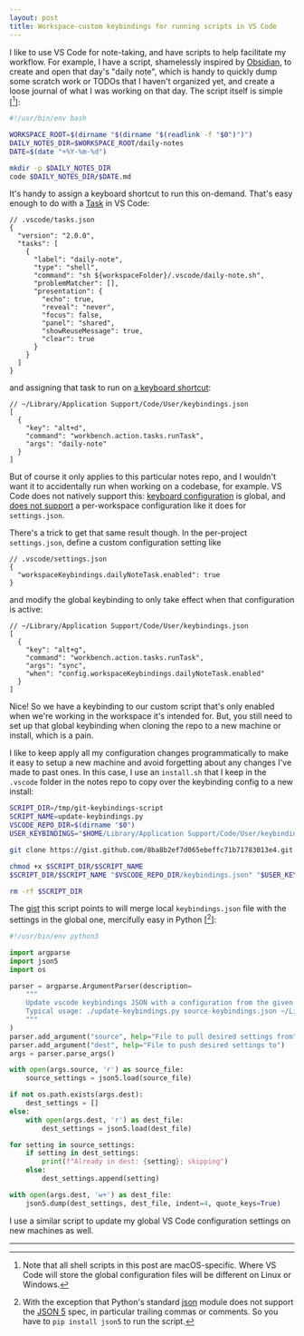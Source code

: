 ```yaml
---
layout: post
title: Workspace-custom keybindings for running scripts in VS Code
---
```


I like to use VS Code for note-taking, and have scripts to help facilitate my workflow. For example,
I have a script, shamelessly inspired by [Obsidian](http://obsidian.md), to create and open that
day's "daily note", which is handy to quickly dump some scratch work or TODOs that I haven't
organized yet, and create a loose journal of what I was working on that day. The script itself is
simple \[[^1]\]:

```sh
#!/usr/bin/env bash

WORKSPACE_ROOT=$(dirname "$(dirname "$(readlink -f "$0")")")
DAILY_NOTES_DIR=$WORKSPACE_ROOT/daily-notes
DATE=$(date "+%Y-%m-%d")

mkdir -p $DAILY_NOTES_DIR
code $DAILY_NOTES_DIR/$DATE.md
```

It's handy to assign a keyboard shortcut to run this on-demand. That's easy enough to do with a
[Task](https://code.visualstudio.com/docs/editor/tasks) in VS Code:

```jsonc
// .vscode/tasks.json
{
  "version": "2.0.0",
  "tasks": [
    {
      "label": "daily-note",
      "type": "shell",
      "command": "sh ${workspaceFolder}/.vscode/daily-note.sh",
      "problemMatcher": [],
      "presentation": {
        "echo": true,
        "reveal": "never",
        "focus": false,
        "panel": "shared",
        "showReuseMessage": true,
        "clear": true
      }
    }
  ]
}
```

and assigning that task to run on
[a keyboard shortcut](https://code.visualstudio.com/docs/editor/tasks#_binding-keyboard-shortcuts-to-tasks):

```jsonc
// ~/Library/Application Support/Code/User/keybindings.json
[
  {
    "key": "alt+d",
    "command": "workbench.action.tasks.runTask",
    "args": "daily-note"
  }
]
```

But of course it only applies to this particular notes repo, and I wouldn't want it to accidentally
run when working on a codebase, for example. VS Code does not natively support this:
[keyboard configuration](https://code.visualstudio.com/docs/getstarted/keybindings) is global, and
[does not support](https://github.com/Microsoft/vscode/issues/23757) a per-workspace configuration
like it does for `settings.json`.

There's a trick to get that same result though. In the per-project `settings.json`, define a custom
configuration setting like

```jsonc
// .vscode/settings.json
{
  "workspaceKeybindings.dailyNoteTask.enabled": true
}
```

and modify the global keybinding to only take effect when that configuration is active:

```jsonc
// ~/Library/Application Support/Code/User/keybindings.json
[
  {
    "key": "alt+g",
    "command": "workbench.action.tasks.runTask",
    "args": "sync",
    "when": "config.workspaceKeybindings.dailyNoteTask.enabled"
  }
]
```

Nice! So we have a keybinding to our custom script that's only enabled when we're working in the
workspace it's intended for. But, you still need to set up that global keybinding when cloning the
repo to a new machine or install, which is a pain.

I like to keep apply all my configuration changes programmatically to make it easy to setup a new
machine and avoid forgetting about any changes I've made to past ones. In this case, I use an
`install.sh` that I keep in the `.vscode` folder in the notes repo to copy over the keybinding
config to a new install:

```sh
SCRIPT_DIR=/tmp/git-keybindings-script
SCRIPT_NAME=update-keybindings.py
VSCODE_REPO_DIR=$(dirname "$0")
USER_KEYBINDINGS="$HOME/Library/Application Support/Code/User/keybindings.json"

git clone https://gist.github.com/8ba8b2ef7d065ebeffc71b71783013e4.git $SCRIPT_DIR

chmod +x $SCRIPT_DIR/$SCRIPT_NAME
$SCRIPT_DIR/$SCRIPT_NAME "$VSCODE_REPO_DIR/keybindings.json" "$USER_KEYBINDINGS"

rm -rf $SCRIPT_DIR
```

The [gist](https://gist.github.com/aymarino/8ba8b2ef7d065ebeffc71b71783013e4) this script points to
will merge local `keybindings.json` file with the settings in the global one, mercifully easy in
Python \[[^2]\]:

```python
#!/usr/bin/env python3

import argparse
import json5
import os

parser = argparse.ArgumentParser(description=
    """
    Update vscode keybindings JSON with a configuration from the given JSON file.
    Typical usage: ./update-keybindings.py source-keybindings.json ~/Library/Application\ Support/Code/User/keybindings.json
    """
)
parser.add_argument("source", help="File to pull desired settings from")
parser.add_argument("dest", help="File to push desired settings to")
args = parser.parse_args()

with open(args.source, 'r') as source_file:
    source_settings = json5.load(source_file)

if not os.path.exists(args.dest):
    dest_settings = []
else:
    with open(args.dest, 'r') as dest_file:
        dest_settings = json5.load(dest_file)

for setting in source_settings:
    if setting in dest_settings:
        print(f"Already in dest: {setting}; skipping")
    else:
        dest_settings.append(setting)

with open(args.dest, 'w+') as dest_file:
    json5.dump(dest_settings, dest_file, indent=4, quote_keys=True)
```

I use a similar script to update my global VS Code configuration settings on new machines as well.

<hr/>

[^1]:
    Note that all shell scripts in this post are macOS-specific. Where VS Code will store the global
    configuration files will be different on Linux or Windows.

[^2]:
    With the exception that Python's standard [json](https://docs.python.org/3/library/json.html)
    module does not support the [JSON 5](https://json5.org) spec, in particular trailing commas or
    comments. So you have to `pip install json5` to run the script.
